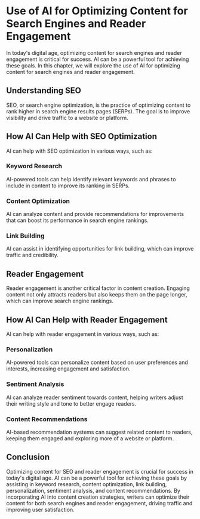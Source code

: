 Use of AI for Optimizing Content for Search Engines and Reader Engagement
==============================================================================================================================================

In today's digital age, optimizing content for search engines and reader engagement is critical for success. AI can be a powerful tool for achieving these goals. In this chapter, we will explore the use of AI for optimizing content for search engines and reader engagement.

Understanding SEO
-----------------

SEO, or search engine optimization, is the practice of optimizing content to rank higher in search engine results pages (SERPs). The goal is to improve visibility and drive traffic to a website or platform.

How AI Can Help with SEO Optimization
-------------------------------------

AI can help with SEO optimization in various ways, such as:

### Keyword Research

AI-powered tools can help identify relevant keywords and phrases to include in content to improve its ranking in SERPs.

### Content Optimization

AI can analyze content and provide recommendations for improvements that can boost its performance in search engine rankings.

### Link Building

AI can assist in identifying opportunities for link building, which can improve traffic and credibility.

Reader Engagement
-----------------

Reader engagement is another critical factor in content creation. Engaging content not only attracts readers but also keeps them on the page longer, which can improve search engine rankings.

How AI Can Help with Reader Engagement
--------------------------------------

AI can help with reader engagement in various ways, such as:

### Personalization

AI-powered tools can personalize content based on user preferences and interests, increasing engagement and satisfaction.

### Sentiment Analysis

AI can analyze reader sentiment towards content, helping writers adjust their writing style and tone to better engage readers.

### Content Recommendations

AI-based recommendation systems can suggest related content to readers, keeping them engaged and exploring more of a website or platform.

Conclusion
----------

Optimizing content for SEO and reader engagement is crucial for success in today's digital age. AI can be a powerful tool for achieving these goals by assisting in keyword research, content optimization, link building, personalization, sentiment analysis, and content recommendations. By incorporating AI into content creation strategies, writers can optimize their content for both search engines and reader engagement, driving traffic and improving user satisfaction.


